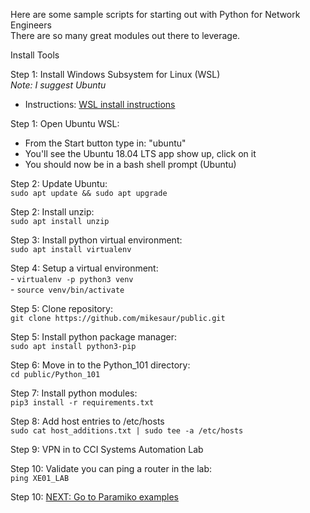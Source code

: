 Here are some sample scripts for starting out with Python for Network Engineers<br>
There are so many great modules out there to leverage.

Install Tools

Step 1: Install Windows Subsystem for Linux (WSL)<br>
<i>Note: I suggest Ubuntu</i><br>

- Instructions: 
 [WSL install instructions](https://docs.microsoft.com/en-us/windows/wsl/install-win10)

Step 1: Open Ubuntu WSL:
- From the Start button type in: "ubuntu"
- You'll see the Ubuntu 18.04 LTS app show up, click on it
- You should now be in a bash shell prompt (Ubuntu)

Step 2: Update Ubuntu:<br>
```sudo apt update && sudo apt upgrade```

Step 2: Install unzip:<br>
 ```sudo apt install unzip```<br>


Step 3: Install python virtual environment:<br>
 ```sudo apt install virtualenv```<br>

Step 4: Setup a virtual environment:<br>
    - ```virtualenv -p python3 venv```<br>
    - ```source venv/bin/activate```<br>

Step 5: Clone repository:<br>
 ```git clone https://github.com/mikesaur/public.git```

Step 5: Install python package manager:<br>
```sudo apt install python3-pip```<br>

Step 6: Move in to the Python_101 directory:<br>
 ```cd public/Python_101```<br> 
 
Step 7: Install python modules:<br>
 ```pip3 install -r requirements.txt```<br>
   
Step 8: Add host entries to /etc/hosts<br>
```sudo cat host_additions.txt | sudo tee -a /etc/hosts```

Step 9: VPN in to CCI Systems Automation Lab<br>

Step 10: Validate you can ping a router in the lab:<br>
```ping XE01_LAB```<br>

 Step 10: [NEXT: Go to Paramiko examples](https://github.com/mikesaur/public/tree/master/Python_101/paramiko)

 